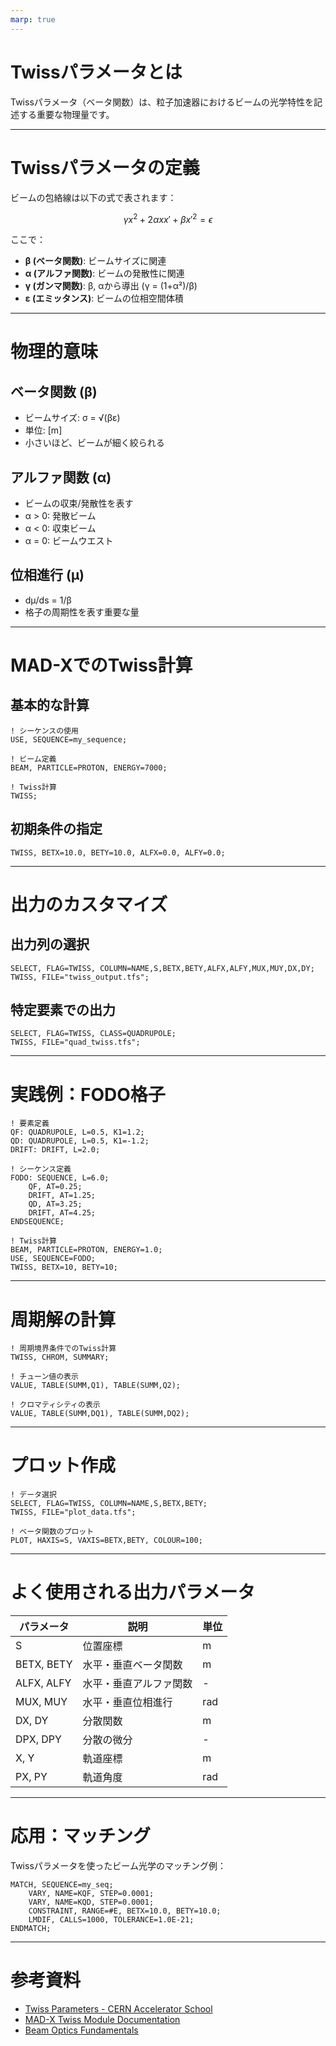 ```yaml
---
marp: true
---
```


# Twissパラメータとは

Twissパラメータ（ベータ関数）は、粒子加速器におけるビームの光学特性を記述する重要な物理量です。

---

# Twissパラメータの定義

ビームの包絡線は以下の式で表されます：

$$\gamma x^2 + 2\alpha x x' + \beta x'^2 = \epsilon$$

ここで：
- **β (ベータ関数)**: ビームサイズに関連
- **α (アルファ関数)**: ビームの発散性に関連  
- **γ (ガンマ関数)**: β, αから導出 (γ = (1+α²)/β)
- **ε (エミッタンス)**: ビームの位相空間体積

---

# 物理的意味

## ベータ関数 (β)
- ビームサイズ: σ = √(βε)
- 単位: [m]
- 小さいほど、ビームが細く絞られる

## アルファ関数 (α)
- ビームの収束/発散性を表す
- α > 0: 発散ビーム
- α < 0: 収束ビーム  
- α = 0: ビームウエスト

## 位相進行 (μ)
- dμ/ds = 1/β
- 格子の周期性を表す重要な量

---

# MAD-XでのTwiss計算

## 基本的な計算

```madx
! シーケンスの使用
USE, SEQUENCE=my_sequence;

! ビーム定義
BEAM, PARTICLE=PROTON, ENERGY=7000;

! Twiss計算
TWISS;
```

## 初期条件の指定

```madx
TWISS, BETX=10.0, BETY=10.0, ALFX=0.0, ALFY=0.0;
```

---

# 出力のカスタマイズ

## 出力列の選択

```madx
SELECT, FLAG=TWISS, COLUMN=NAME,S,BETX,BETY,ALFX,ALFY,MUX,MUY,DX,DY;
TWISS, FILE="twiss_output.tfs";
```

## 特定要素での出力

```madx
SELECT, FLAG=TWISS, CLASS=QUADRUPOLE;
TWISS, FILE="quad_twiss.tfs";
```

---

# 実践例：FODO格子

```madx
! 要素定義
QF: QUADRUPOLE, L=0.5, K1=1.2;
QD: QUADRUPOLE, L=0.5, K1=-1.2;
DRIFT: DRIFT, L=2.0;

! シーケンス定義
FODO: SEQUENCE, L=6.0;
    QF, AT=0.25;
    DRIFT, AT=1.25;
    QD, AT=3.25;  
    DRIFT, AT=4.25;
ENDSEQUENCE;

! Twiss計算
BEAM, PARTICLE=PROTON, ENERGY=1.0;
USE, SEQUENCE=FODO;
TWISS, BETX=10, BETY=10;
```

---

# 周期解の計算

```madx
! 周期境界条件でのTwiss計算
TWISS, CHROM, SUMMARY;

! チューン値の表示
VALUE, TABLE(SUMM,Q1), TABLE(SUMM,Q2);

! クロマティシティの表示  
VALUE, TABLE(SUMM,DQ1), TABLE(SUMM,DQ2);
```

---

# プロット作成

```madx
! データ選択
SELECT, FLAG=TWISS, COLUMN=NAME,S,BETX,BETY;
TWISS, FILE="plot_data.tfs";

! ベータ関数のプロット
PLOT, HAXIS=S, VAXIS=BETX,BETY, COLOUR=100;
```

---

# よく使用される出力パラメータ

| パラメータ | 説明 | 単位 |
|-----------|------|------|
| S | 位置座標 | m |
| BETX, BETY | 水平・垂直ベータ関数 | m |
| ALFX, ALFY | 水平・垂直アルファ関数 | - |
| MUX, MUY | 水平・垂直位相進行 | rad |
| DX, DY | 分散関数 | m |
| DPX, DPY | 分散の微分 | - |
| X, Y | 軌道座標 | m |
| PX, PY | 軌道角度 | rad |

---

# 応用：マッチング

Twissパラメータを使ったビーム光学のマッチング例：

```madx
MATCH, SEQUENCE=my_seq;
    VARY, NAME=KQF, STEP=0.0001;
    VARY, NAME=KQD, STEP=0.0001;
    CONSTRAINT, RANGE=#E, BETX=10.0, BETY=10.0;
    LMDIF, CALLS=1000, TOLERANCE=1.0E-21;
ENDMATCH;
```

---

# 参考資料

- [Twiss Parameters - CERN Accelerator School](https://cas.web.cern.ch/sites/cas.web.cern.ch/files/lectures/2016-senec/wiedemann-1.pdf)
- [MAD-X Twiss Module Documentation](http://madx.web.cern.ch/madx/doc/usrguide/twiss.html)
- [Beam Optics Fundamentals](https://inspirehep.net/literature/1469208)

